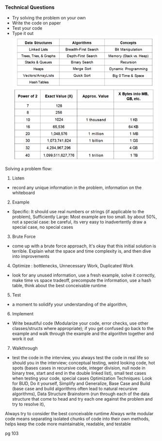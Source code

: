### Technical Questions
- Try solving the problem on your own
- Write the code on paper
- Test your code
- Type it out
![absolute must algorithm](image.png)
![power of 2](image-1.png)

Solving a problem flow:

1. Listen
- record any unique information in the problem, information on the whiteboard
2. Example
- Specific: It should use real numbers or strings (if applicable to the problem), Sufficiently Large: Most example are too small. by about 50%, not a special case: be careful, its very easy to inadvertently draw a special case, no special cases
3. Brute Force
- come up with a brute force approach, It's okay that this initial solution is terrible. Explain what the space and time complexity is, and then dive into improvements
4. Optimize : bottlenecks, Unnecessary Work, Duplicated Work
- look for any unused information, use a fresh example, solve it correctly, make time vs space tradeoff, precompute the information, use a hash table, think about the best conceivable runtime
5. Test
- a moment to solidify your understanding of the algorithm,
6. Implement
- Write beautiful code (Modularize your code, error checks, use other classes/structs where appropriate); if you get confused go back to the example and walk through the example and the algorithm together and work it out
7. Walkthrough
- test the code in the interview, you always test the code in real life so should you in the interview; conceptual testing, weird looking code, hot spots (bases cases in recursive code, integer division, null node in binary tree, start and end in the double linked list), small test cases when testing your code, special cases
Optimization Techniques: Look for BUD, Do it yourself, Simplify and Generalize, Base Case and Build (base case and build algorithms often lead to natural recursive algorithms), Data Structure Brainstorm (run through each of the data structure that come to head and try each one against the problem and try to resolve it),


Always try to consider the best conceivable runtime
Always write modular code means separating isolated chunks of code into their own methods, helps keep the code more maintainable, readable, and testable

pg 103
